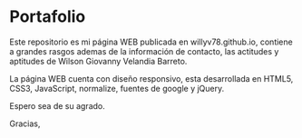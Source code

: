 # Portafolio

Este repositorio es mi página WEB publicada en willyv78.github.io, contiene a grandes rasgos ademas de la información de contacto, las actitudes y aptitudes de Wilson Giovanny Velandia Barreto.

La página WEB cuenta con diseño responsivo, esta desarrollada en HTML5, CSS3, JavaScript, normalize, fuentes de google y jQuery.

Espero sea de su agrado.

Gracias,